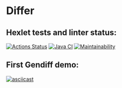 # Differ

## Hexlet tests and linter status:


[![Actions Status](https://github.com/paulvino/java-project-71/workflows/hexlet-check/badge.svg)](https://github.com/paulvino/java-project-71/actions)
[![Java CI](https://github.com/paulvino/java-project-71/workflows/java-project-71.yml/badge.svg)](https://github.com/paulvino/java-project-71/actions/workflows/java-project-71.yml)
[![Maintainability](https://api.codeclimate.com/v1/badges/995f2c889eff35789c4e/maintainability)](https://codeclimate.com/github/paulvino/java-project-71/maintainability)

## First Gendiff demo:

[![asciicast](https://asciinema.org/a/44DFAGo9DtrMM0SGEdaCkHuAj.svg)](https://asciinema.org/a/44DFAGo9DtrMM0SGEdaCkHuAj)

